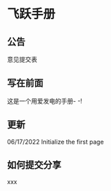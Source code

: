 # 飞跃手册



## 公告

意见提交表

## 写在前面

这是一个用爱发电的手册- -!

## 更新

06/17/2022 Initialize the first page



## 如何提交分享

xxx



